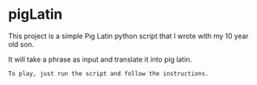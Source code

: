 # pigLatin
This project is a simple Pig Latin python script that I wrote with my 10 year old son.  

It will take a phrase as input and translate it into pig latin.

```
To play, just run the script and follow the instructions.
```
